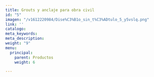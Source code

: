 ```yaml
---
title: Grouts y anclaje para obra civil
id: "5"
imagen: "/v1612220984/Dise%C3%B1o_sin_t%C3%ADtulo_5_y5vslq.png"
link: ''
catalogo: 
meta_keywords: 
meta_description: 
weight: "9"
menu:
  principal:
    parent: Productos
    weight: 6

---
```

